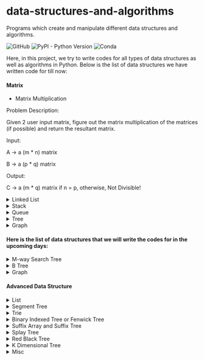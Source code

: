 # data-structures-and-algorithms
Programs which create and manipulate different data structures and algorithms.

![GitHub](https://img.shields.io/github/license/Anjani100/data-structures-and-algorithms?style=flat-square)
![PyPI - Python Version](https://img.shields.io/pypi/pyversions/django?style=flat-square)
![Conda](https://img.shields.io/conda/pn/conda-forge/python?color=red&style=flat-square)

Here, in this project, we try to write codes for all types of data structures as well as algorithms in Python. Below is the list of data structures we have written code for till now:
#### Matrix
* Matrix Multiplication

Problem Description:

Given 2 user input matrix, figure out the matrix multiplication of the matrices (if possible) and return the resultant matrix.

Input:

A -> a (m * n) matrix

B -> a (p * q) matrix

Output:

C -> a (m * q) matrix if n = p, otherwise, Not Divisible!


<details>
<summary>Linked List</summary
* Create a linked list.<br>
* Display a linked list.<br>
- Insert at the beginning of the linked list.<br>
- Insert at the end of the linked list.<br>
- Insert element after a particular value in the linked list.<br>
- Insert element before a particular value in the linked list.<br>
- Insert element at the k-th position in the linked list.<br>
- Delete from the beginning of the linked list.<br>
- Delete from the end of the linked list.<br>
- Delete user inputted elements from the linked list.<br>
- Delete after a particular value from the linked list.<br>
- Delete before a particular value from the linked list.<br>
- Delete at the k-th position from the linked list.<br>
- Delete the entire list.<br>
- Sort the entire list.<br>
- Reverse a list.<br>
- Count the number of nodes in a list.<br>
- Search for a number in the list.<br>
- Find the root n-th node in the list (in one scan).<br>
- Detect and remove a loop from the linked list.<br>
</details>


<details>
<summary>Stack</summary>
<pre>
- Create a stack
- Display a stack
- Push an element in stack
- Pop an element in stack
- Infix to Postfix conversion
- Infix to Prefix conversion
- Prefix to Infix
- Prefix to Postfix
- Postfix to Prefix
- Postfix to Infix
- Tower of Hanoi using Stack (no recursion)
- Reverse a stack using recursion
- Sort a stack using recursion
- Sort a stack using a temporary stack
- Reverse a stack without using extra space in O(n)
- Delete middle element of a stack
- Sorting array using Stacks
- Check if a queue can be sorted into another queue using a stack
- Check if an array is stack sortable
- Implement Queue using Stacks
</pre>
</details>

<details>
<summary>Queue</summary>
<pre>
- Create a queue
- Display a queue
- Enqueue
- Dequeue
- LRU Cache Implementation
- Implement Stack using Queues
- Efficiently implement k Queues in a single array
- Deque using Circular array
- Implement Stack and Queue using Deque
- Priority Queue using Doubly Linked List
- Reversing a Queue
- Sort a Queue
</pre>
</details>

<details>
<summary>Tree</summary>
Binary Search Tree (Using Recursion)
<pre>
- Insert a value in Binary Search Tree
- Preorder tree traversal
- Postorder tree traversal
- Inorder tree traversal
- Searching in a Binary Search Tree
- Getting minimum and maxmimum value in Binary Search Tree
</pre>
AVL tree
<pre>
- Insert an element in an AVL Tree
- Preorder traversal
- Inorder traversal
- Deletion of value from AVL Tree
</pre>
Threaded Binary Search Tree
<pre>
- Insertion in Threaded Binary Tree
</pre>
</details>

<details>
<summary>Graph</summary>
<pre>
- Representation of DFS graph
- Representation of BFS graph
</pre>
</details>

#### Here is the list of data structures that we will write the codes for in the upcoming days:

<details>
<summary>M-way Search Tree</summary>
<pre>
- Searching
- Insertion
- Deletion
</pre>
</details>

<details>
<summary>B Tree</summary>
<pre>
- Insertion
- Deletion
</pre>
</details>

<details>
<summary>Graph</summary>
<pre>
- Detect cycle in a Directed graph
- Detect cycle in a Undirected graph
- Longest Path in a Directed Acyclic Graph
- Topological Sorting
- Check whether a given graph is Bipartite or not
- Snake and Ladder Problem
</pre>
</details>

#### Advanced Data Structure

<details>
<summary>List</summary>
<pre>
- Memory Efficient DLL
- XOR Linked List
- Self-Organizing List
- Unrolled Linked List
</pre>
Skip List
<pre>
- Insertion
- Searching
- Deletion
</pre>
</details>

<details>
<summary>Segment Tree</summary>
<pre>
- Sum of given range
- Range Minimum Query
- Lazy Propagation
- Persistent Segment Tree
</pre>
</details>

<details>
<summary>Trie</summary>
<pre>
- Insert
- Search
- Delete
- Longest Prefix Matching
- Implement Reverse DNS Look Up Cache
- Implement Forward DNS Look Up Cache
</pre>
</details>

<details>
<summary>Binary Indexed Tree or Fenwick Tree</summary>
<pre>
- Representation of Binary Indexed Tree
- Two Dimensional Binary Indexed Tree or Fenwick Tree
- Range Updates and Point Queries
- Range Updates and Range Queries
</pre>
</details>

<details>
<summary>Suffix Array and Suffix Tree</summary>
<pre>
- Create a Suffix Array
- Create a Suffix Array in O(nLogn)
- kasai’s Algorithm for Construction of LCP array from Suffix Array
- Pattern Searching using Suffix Tree (Introduction of Suffix Tree)
- Ukkonen’s Suffix Tree Construction
- Generalized Suffix Tree
- Suffix Tree Application
</pre>
</details>

<details>
<summary>Splay Tree</summary>
<pre>
- Insert
- Search
</pre>
</details>

<details>
<summary>Red Black Tree</summary>
<pre>
- Insertion
- Deletion
</pre>
</details>

<details>
<summary>K Dimensional Tree</summary>
<pre>
- Search & Insertion
- Find the minimum value
- Deletion
</pre>
</details>

<details>
<summary>Misc</summary>
<pre>
- Treap (A Randomized Binary Search Tree)
- Ternary Search Tree
- Interval Tree
- Implement LRU Cache
- Sort numbers stored on different machines
- Find the k most frequent words from a file
- Given a sequence of words, print all anagrams together
- Tournament Tree (Winner Tree) and Binary Heap
- Decision Trees – Fake (Counterfeit) Coin Puzzle (12 Coin Puzzle)
- Spaghetti Stack
- Data Structure for Dictionary and Spell Checker?
- Cartesian Tree
- Cartesian Tree Sorting
- Sparse Set
- Centroid Decomposition of Tree
- Gomory-Hu Tree
</pre>
</details>
